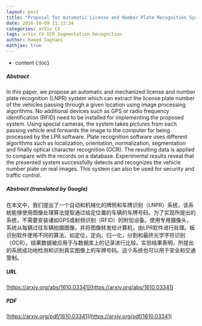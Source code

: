 ```yaml
---
layout: post
title: "Proposal for Automatic License and Number Plate Recognition System for Vehicle Identification"
date: 2016-10-09 11:33:34
categories: arXiv_CV
tags: arXiv_CV OCR Segmentation Recognition
author: Hamed Saghaei
mathjax: true
---
```


* content
{:toc}

##### Abstract
In this paper, we propose an automatic and mechanized license and number plate recognition (LNPR) system which can extract the license plate number of the vehicles passing through a given location using image processing algorithms. No additional devices such as GPS or radio frequency identification (RFID) need to be installed for implementing the proposed system. Using special cameras, the system takes pictures from each passing vehicle and forwards the image to the computer for being processed by the LPR software. Plate recognition software uses different algorithms such as localization, orientation, normalization, segmentation and finally optical character recognition (OCR). The resulting data is applied to compare with the records on a database. Experimental results reveal that the presented system successfully detects and recognizes the vehicle number plate on real images. This system can also be used for security and traffic control.

##### Abstract (translated by Google)
在本文中，我们提出了一个自动和机械化的牌照和车牌识别（LNPR）系统，该系统能够使用图像处理算法提取通过给定位置的车辆的车牌号码。为了实现所提出的系统，不需要安装诸如GPS或射频识别（RFID）的附加设备。使用专用摄像头，系统从每辆过往车辆拍摄图像，并将图像转发给计算机，由LPR软件进行处理。板识别软件使用不同的算法，如定位，定向，归一化，分割和最终光学字符识别（OCR）。结果数据被应用于与数据库上的记录进行比较。实验结果表明，所提出的系统成功地检测和识别真实图像上的车牌号码。这个系统也可以用于安全和交通管制。

##### URL
[https://arxiv.org/abs/1610.03341](https://arxiv.org/abs/1610.03341)

##### PDF
[https://arxiv.org/pdf/1610.03341](https://arxiv.org/pdf/1610.03341)

